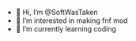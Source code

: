 - 👋 Hi, I’m @SoftWasTaken
- 👀 I’m interested in making fnf mod
- 🌱 I’m currently learning coding

<!---
SoftWasTaken/SoftWasTaken is a ✨ special ✨ repository because its `README.md` (this file) appears on your GitHub profile.
You can click the Preview link to take a look at your changes.
--->
